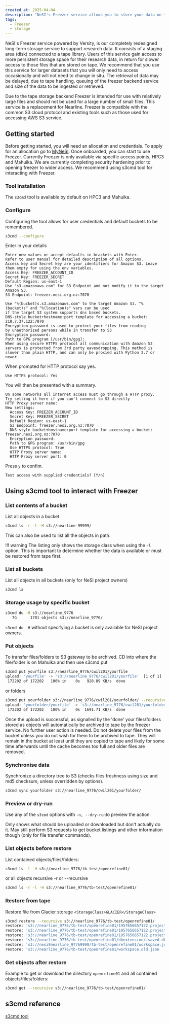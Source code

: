 ```yaml
---
created_at: 2025-04-04
description: "NeSI's Freezer service allows you to store your data on tape for long term storage."
tags: 
  - Freezer
  - storage
---
```


NeSI's Freezer service powered by Versity, is our completely redesigned long-term storage service to support research data. It consists of a staging area (disk) connected to a tape library. Users of this service gain access to more persistent storage space for their research data, in return for slower access to those files that are stored on tape. We recommend that you use this service for larger datasets that you will only need to access occasionally and will not need to change in situ. The retrieval of data may be delayed, due to tape handling, queuing of the freezer backend service and size of the data to be ingested or retrieved.

Due to the tape storage backend Freezer is intended for use with relatively large files and should not be used for a large number of small files. This service is a replacement for Nearline. Freezer is compatible with the common S3 cloud protocol and existing tools such as those used for accessing AWS S3 service.

## Getting started

Before getting started, you will need an allocation and credentials. To apply for an allocation go to [MyNeSI](https://my.nesi.org.nz/).
Once onboarded, you can start to use Freezer. Currently Freezer is only available via specific access points, HPC3 and Mahuika. We are currently completing security hardening prior to opening freezer to wider access. 
We recommend using s3cmd tool for interacting with Freezer.

### Tool Installation
The `s3cmd` tool is available by default on HPC3 and Mahuika.  

### Configure
Configuring the tool allows for user credentials and default buckets to be remembered.

```sh
s3cmd --configure
```

Enter in your details

```
Enter new values or accept defaults in brackets with Enter.
Refer to user manual for detailed description of all options.
Access key and Secret key are your identifiers for Amazon S3. Leave them empty for using the env variables.
Access Key: FREEZER_ACCOUNT_ID 
Secret Key: FREEZER_SECRET
Default Region: us-east-1
Use "s3.amazonaws.com" for S3 Endpoint and not modify it to the target Amazon S3.
S3 Endpoint: freezer.nesi.org.nz:7070
```

```
Use "%(bucket)s.s3.amazonaws.com" to the target Amazon S3. "%(bucket)s" and "%(location)s" vars can be used
if the target S3 system supports dns based buckets.
DNS-style bucket+hostname:port template for accessing a bucket: 210.7.37.122:7070
Encryption password is used to protect your files from reading
by unauthorized persons while in transfer to S3
Encryption password: 
Path to GPG program [/usr/bin/gpg]: 
When using secure HTTPS protocol all communication with Amazon S3
servers is protected from 3rd party eavesdropping. This method is
slower than plain HTTP, and can only be proxied with Python 2.7 or newer
```

When prompted for HTTP protocol say yes.

```
Use HTTPS protocol: Yes
```

You will then be presented with a summary.

```
On some networks all internet access must go through a HTTP proxy.
Try setting it here if you can't connect to S3 directly
HTTP Proxy server name: 
New settings:
  Access Key: FREEZER_ACCOUNT_ID
  Secret Key: FREEZER_SECRET
  Default Region: us-east-1
  S3 Endpoint: freezer.nesi.org.nz:7070
  DNS-style bucket+hostname:port template for accessing a bucket: freezer.nesi.org.nz:7070
  Encryption password: 
  Path to GPG program: /usr/bin/gpg
  Use HTTPS protocol: True
  HTTP Proxy server name: 
  HTTP Proxy server port: 0

```
Press `y` to confim.

```
Test access with supplied credentials? [Y/n]
```
## Using s3cmd tool to interact with Freezer
### List contents of a bucket

List all objects in a bucket

```sh
s3cmd ls -r -l -H s3://nearline-99999/
```

This can also be used to list all the objects in path.

!!! warning
    The listing only shows the storage class when using the `-l` option. This is important to determine whether the data is available or must be restored from tape first.

### List all buckets

List all objects in all buckets (only for NeSI project owners)
```sh
s3cmd la
```

### Storage usage by specific bucket

```sh
s3cmd du -H s3://nearline_9776
   7G      1781 objects s3://nearline_9776/
```
`s3cmd du -H` without specifying a bucket is only available for NeSI project owners.

### Put objects

To transfer files/folders to S3 gateway to be archived. CD into where the file/folder is on Mahuika and then use s3cmd put

```sh
s3cmd put yourfile s3://nearline_9776/cwil201/yourfile
upload: 'yourfile' -> 's3://nearline_9776/cwil201/yourfile'  [1 of 1]
 172202 of 172202   100% in    0s   920.89 KB/s  done
```

or folders

```sh
s3cmd put yourfolder s3://nearline_9776/cwil201/yourfolder/ --recursive
upload: 'yourfolder/yourfile' -> 's3://nearline_9776/cwil201/yourfolder/yourfolder/yourfile'  [1 of 1]
 172202 of 172202   100% in    0s  1691.71 KB/s  done
```

Once the upload is successful, as signalled by the 'done' your files/folders stored as objects will automatically be archived to tape by the freezer service. No further user action is needed. Do not delete your files from the bucket unless you do not wish for them to be archived to tape. They will remain in the bucket at least until they are copied to tape and likely for some time afterwards until the cache becomes too full and older files are removed.

### Synchronise data

Synchronize a directory tree to S3 (checks files freshness using size and md5 checksum, unless overridden by options).

```sh
s3cmd sync yourfolder s3://nearline_9776/cwil201/yourfolder/
```

### Preview or dry-run

Use any of the `s3cmd` options with `-n, --dry-run`to preview the action.

Only shows what should be uploaded or downloaded but don't actually do it. May still perform S3 requests to get bucket listings and other information though (only for file transfer commands).

### List objects before restore

List contained objects/files/folders:

```sh
s3cmd ls -l -H s3://nearline_9776/tb-test/openrefine01/
```

or all objects recursive -r or --recursive

```sh
s3cmd ls -r -l -H s3://nearline_9776/tb-test/openrefine01/
```

### Restore from tape

Restore file from Glacier storage `<StorageClass>GLACIER</StorageClass>`

```sh
s3cmd restore --recursive s3://nearline_9776/tb-test/openrefine01/ 
restore: 's3://nearline_9776/tb-test/openrefine01/1957656657122.project/data.zip'
restore: 's3://nearline_9776/tb-test/openrefine01/1957656657122.project/metadata.json'
restore: 's3://nearline_9776/tb-test/openrefine01/1957656657122.project/metadata.old.json'
restore: 's3://nearline_9776/tb-test/openrefine01/dbextension/.saved-db-connections.json'
restore: 's3://nesi9nearline_97769999/tb-test/openrefine01/workspace.json'
restore: 's3://nearline_9776/tb-test/openrefine01/workspace.old.json
```

### Get objects after restore

Example to get or download the directory `openrefine01` and all contained objects/files/folders:

```sh
s3cmd get --recursive s3://nearline_9776/tb-test/openrefine01/
```

## s3cmd reference

[s3cmd tool](https://s3tools.org/usage)



